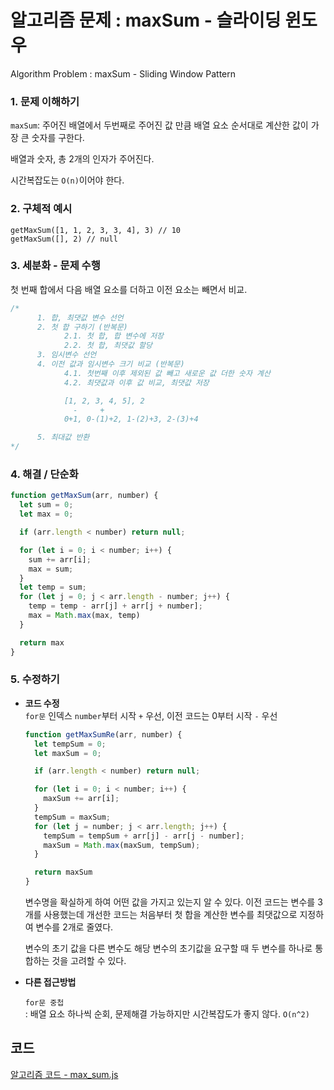 # 알고리즘 문제 : maxSum - 슬라이딩 윈도우
Algorithm Problem : maxSum - Sliding Window Pattern

### 1. 문제 이해하기
`maxSum`: 주어진 배열에서 두번째로 주어진 값 만큼 배열 요소 순서대로 계산한 값이 가장 큰 숫자를 구한다.

배열과 숫자, 총 2개의 인자가 주어진다.

시간복잡도는 `O(n)`이어야 한다.

### 2. 구체적 예시
```
getMaxSum([1, 1, 2, 3, 3, 4], 3) // 10
getMaxSum([], 2) // null
```
	
### 3. 세분화 - 문제 수행
첫 번째 합에서 다음 배열 요소를 더하고 이전 요소는 빼면서 비교.

```javascript
/*  
      1. 합, 최댓값 변수 선언
      2. 첫 합 구하기 (반복문)
            2.1. 첫 합, 합 변수에 저장
            2.2. 첫 합, 최댓값 할당
      3. 임시변수 선언
      4. 이전 값과 임시변수 크기 비교 (반복문)
            4.1. 첫번째 이후 제외된 값 빼고 새로운 값 더한 숫자 계산
            4.2. 최댓값과 이후 값 비교, 최댓값 저장

            [1, 2, 3, 4, 5], 2
              -     +
            0+1, 0-(1)+2, 1-(2)+3, 2-(3)+4

      5. 최대값 반환     
*/     
```

### 4. 해결 / 단순화
```javascript
function getMaxSum(arr, number) {
  let sum = 0;
  let max = 0;

  if (arr.length < number) return null;

  for (let i = 0; i < number; i++) {
    sum += arr[i];
    max = sum;
  }
  let temp = sum;
  for (let j = 0; j < arr.length - number; j++) {
    temp = temp - arr[j] + arr[j + number];
    max = Math.max(max, temp)
  }

  return max
}
```

### 5. 수정하기
- **코드 수정**   
  `for문` 인덱스 `number`부터 시작 `+` 우선, 이전 코드는 0부터 시작 `-` 우선

  ```javascript
  function getMaxSumRe(arr, number) {
    let tempSum = 0;
    let maxSum = 0;

    if (arr.length < number) return null;

    for (let i = 0; i < number; i++) {
      maxSum += arr[i];
    }
    tempSum = maxSum;
    for (let j = number; j < arr.length; j++) {
      tempSum = tempSum + arr[j] - arr[j - number];
      maxSum = Math.max(maxSum, tempSum);
    }

    return maxSum
  }
  ```
  변수명을 확실하게 하여 어떤 값을 가지고 있는지 알 수 있다. 이전 코드는 변수를 3개를 사용했는데 개선한 코드는 처음부터 첫 합을 계산한 변수를 최댓값으로 지정하여 변수를 2개로 줄였다.    
  
  변수의 초기 값을 다른 변수도 해당 변수의 초기값을 요구할 때 두 변수를 하나로 통합하는 것을 고려할 수 있다.  

- **다른 접근방법**   

  `for문 중첩`    
  : 배열 요소 하나씩 순회, 문제해결 가능하지만 시간복잡도가 좋지 않다. `O(n^2)`

## 코드
[알고리즘 코드 - max_sum.js](../../algorithm/03max_sum.js)